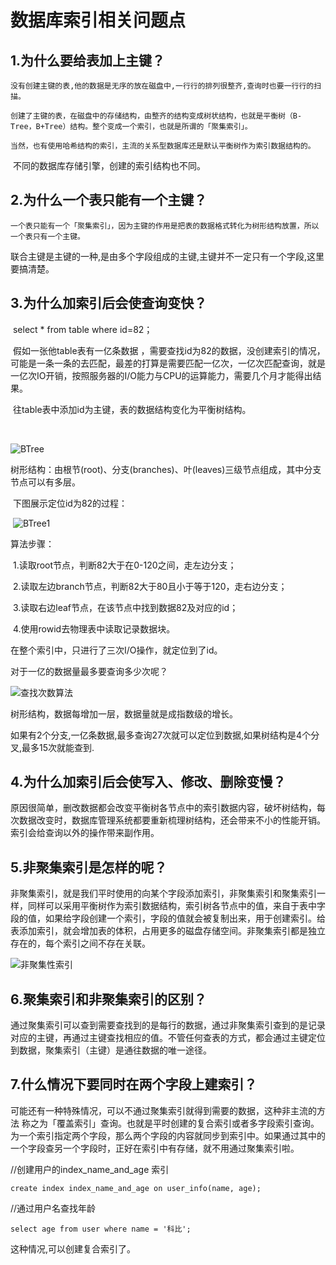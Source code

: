# 数据库索引相关问题点



## 1.为什么要给表加上主键？

  	没有创建主键的表,他的数据是无序的放在磁盘中,一行行的排列很整齐,查询时也要一行行的扫描。

 	创建了主键的表，在磁盘中的存储结构，由整齐的结构变成树状结构，也就是平衡树（B-Tree，B+Tree）结构。整个变成一个索引，也就是所谓的「聚集索引」。

 	当然，也有使用哈希结构的索引，主流的关系型数据库还是默认平衡树作为索引数据结构的。

​	不同的数据库存储引擎，创建的索引结构也不同。

## 2.为什么一个表只能有一个主键？

  	一个表只能有一个「聚集索引」，因为主键的作用是把表的数据格式转化为树形结构放置，所以一个表只有一个主键。

​	联合主键是主键的一种,是由多个字段组成的主键,主键并不一定只有一个字段,这里要搞清楚。

## 3.为什么加索引后会使查询变快？

​	select * from table where id=82；

​	假如一张他table表有一亿条数据 ，需要查找id为82的数据，没创建索引的情况，可能是一条一条的去匹配，最差的打算是需要匹配一亿次，一亿次匹配查询，就是一亿次IO开销，按照服务器的I/O能力与CPU的运算能力，需要几个月才能得出结果。

​	往table表中添加id为主键，表的数据结构变化为平衡树结构。

​	

![BTree](F:\picture\BTree.png)

​	树形结构：由根节(root)、分支(branches)、叶(leaves)三级节点组成，其中分支节点可以有多层。

​	下图展示定位id为82的过程：



​	![BTree1](F:\picture\BTree1.png)

算法步骤：

​	1.读取root节点，判断82大于在0-120之间，走左边分支；

​	2.读取左边branch节点，判断82大于80且小于等于120，走右边分支；

​	3.读取右边leaf节点，在该节点中找到数据82及对应的id；

​	4.使用rowid去物理表中读取记录数据块。

在整个索引中，只进行了三次I/O操作，就定位到了id。



对于一亿的数据量最多要查询多少次呢？



![查找次数算法](F:\picture\查找次数算法.png)

树形结构，数据每增加一层，数据量就是成指数级的增长。

如果有2个分支,一亿条数据,最多查询27次就可以定位到数据,如果树结构是4个分叉,最多15次就能查到.

## 4.为什么加索引后会使写入、修改、删除变慢？

​	原因很简单，删改数据都会改变平衡树各节点中的索引数据内容，破坏树结构，每次数据改变时，数据库管理系统都要重新梳理树结构，还会带来不小的性能开销。索引会给查询以外的操作带来副作用。

## 5.非聚集索引是怎样的呢？

​	非聚集索引，就是我们平时使用的向某个字段添加索引，非聚集索引和聚集索引一样，同样可以采用平衡树作为索引数据结构，索引树各节点中的值，来自于表中字段的值，如果给字段创建一个索引，字段的值就会被复制出来，用于创建索引。给表添加索引，就会增加表的体积，占用更多的磁盘存储空间。非聚集索引都是独立存在的，每个索引之间不存在关联。

![非聚集性索引](F:\picture\非聚集性索引.jpg)

## 6.聚集索引和非聚集索引的区别？

​	通过聚集索引可以查到需要查找到的是每行的数据，通过非聚集索引查到的是记录对应的主键，再通过主键查找相应的值。不管任何查表的方式，都会通过主键定位到数据，聚集索引（主键）是通往数据的唯一途径。

## 7.什么情况下要同时在两个字段上建索引？

​	可能还有一种特殊情况，可以不通过聚集索引就得到需要的数据，这种非主流的方法 称之为「覆盖索引」查询。也就是平时创建的复合索引或者多字段索引查询。为一个索引指定两个字段，那么两个字段的内容就同步到索引中。如果通过其中的一个字段查另一个字段时，正好在索引中有存储，就不用通过聚集索引啦。

//创建用户的index_name_and_age 索引

```
create index index_name_and_age on user_info(name, age);
```

//通过用户名查找年龄

```
select age from user where name = '科比';
```

这种情况,可以创建复合索引了。